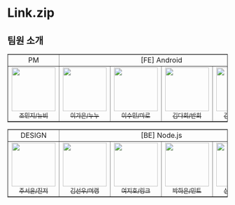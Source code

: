 # Link.zip


## 팀원 소개
<table border=1>
    <tr align=center>
        <td>PM</td>
        <td colspan=4>[FE] Android</td>
    </tr>
    <tr align=center>
        <td>
            <a href="https://github.com/imlnzl">
                <img src="https://github.com/imlnzl.png" width="100px;" alt=""/><br>
                <sub>조민지/뉴비</sub>
            </a>
        </td>
        <td>
            <a href="https://github.com/Ssamssamukja">
                <img src="https://github.com/Ssamssamukja.png" width="100px;" alt=""/><br>
                <sub>이가은/누누</sub>
            </a>
        </td>
        <td>
            <a href="https://github.com/leesumin0526">
                <img src="https://github.com/leesumin0526.png" width="100px;" alt=""/><br>
                <sub>이수민/마로</sub>
            </a>
        </td>
        <td>
            <a href="https://github.com/ekgml001">
                <img src="https://github.com/ekgml001.png" width="100px;" alt=""/><br>
                <sub>김다희/반희</sub>
            </a>
        </td>
        <td>
            <a href="https://github.com/Timeisfast">
                <img src="https://github.com/Timeisfast.png" width="100px;" alt=""/><br>
                <sub>김성윤/쿠우</sub>
            </a>
        </td>
    </tr>
</table>

<table border=1 style="text-align: center">
    <tr align=center>
        <td>DESIGN</td>
        <td colspan=4>[BE] Node.js</td>
    </tr>
    <tr align=center>
        <td>
            <a href="https://github.com/DeluxeEdition">
                <img src="https://github.com/DeluxeEdition.png" width="100px;" alt=""/><br>
                <sub>주서윤/진저</sub>
            </a>
        </td>
        <td>
            <a href="https://github.com/meoraeng">
                <img src="https://github.com/meoraeng.png" width="100px;" alt=""/><br>
                <sub>김선우/머랭</sub>
            </a>
        </td>
        <td>
            <a href="https://github.com/GodUser1005">
                <img src="https://github.com/GodUser1005.png" width="100px;" alt=""/><br>
                <sub>여지호/링크</sub>
            </a>
        </td>
        <td>
            <a href="https://github.com/haeun9634">
                <img src="https://github.com/haeun9634.png" width="100px;" alt=""/><br>
                <sub>박하은/민트</sub>
            </a>
        </td>
        <td>
            <a href="https://github.com/seungboshim">
                <img src="https://github.com/seungboshim.png" width="100px;" alt=""/><br>
                <sub>심승보/시미</sub>
            </a>
        </td>
    </tr>
</table>
